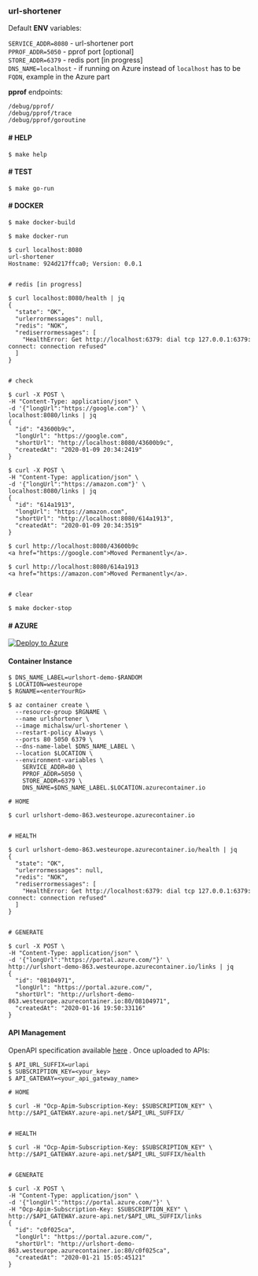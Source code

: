 ### url-shortener

Default **ENV** variables: 

`SERVICE_ADDR=8080`   - url-shortener port  
`PPROF_ADDR=5050`     - pprof port [optional]  
`STORE_ADDR=6379`     - redis port [in progress]  
`DNS_NAME=localhost`  - if running on Azure instead of `localhost` has to be `FQDN`, example in the Azure part  

**pprof** endpoints:  
```
/debug/pprof/
/debug/pprof/trace
/debug/pprof/goroutine
```  

#### \# HELP

```
$ make help
```


#### \# TEST

```
$ make go-run
```

#### \# DOCKER

```
$ make docker-build

$ make docker-run

$ curl localhost:8080
url-shortener
Hostname: 924d217ffca0; Version: 0.0.1


# redis [in progress]

$ curl localhost:8080/health | jq
{
  "state": "OK",
  "urlerrormessages": null,
  "redis": "NOK",
  "rediserrormessages": [
    "HealthError: Get http://localhost:6379: dial tcp 127.0.0.1:6379: connect: connection refused"
  ]
}


# check

$ curl -X POST \
-H "Content-Type: application/json" \
-d '{"longUrl":"https://google.com"}' \
localhost:8080/links | jq
{
  "id": "43600b9c",
  "longUrl": "https://google.com",
  "shortUrl": "http://localhost:8080/43600b9c",
  "createdAt": "2020-01-09 20:34:2419"
}

$ curl -X POST \
-H "Content-Type: application/json" \
-d '{"longUrl":"https://amazon.com"}' \
localhost:8080/links | jq
{
  "id": "614a1913",
  "longUrl": "https://amazon.com",
  "shortUrl": "http://localhost:8080/614a1913",
  "createdAt": "2020-01-09 20:34:3519"
}

$ curl http://localhost:8080/43600b9c
<a href="https://google.com">Moved Permanently</a>.

$ curl http://localhost:8080/614a1913
<a href="https://amazon.com">Moved Permanently</a>.


# clear

$ make docker-stop
```

#### \# AZURE

[![Deploy to Azure](http://azuredeploy.net/deploybutton.png)](https://azuredeploy.net/)  


#### Container Instance

```
$ DNS_NAME_LABEL=urlshort-demo-$RANDOM
$ LOCATION=westeurope
$ RGNAME=<enterYourRG>

$ az container create \
  --resource-group $RGNAME \
  --name urlshortener \
  --image michalsw/url-shortener \
  --restart-policy Always \
  --ports 80 5050 6379 \
  --dns-name-label $DNS_NAME_LABEL \
  --location $LOCATION \
  --environment-variables \
    SERVICE_ADDR=80 \
    PPROF_ADDR=5050 \
    STORE_ADDR=6379 \
    DNS_NAME=$DNS_NAME_LABEL.$LOCATION.azurecontainer.io

# HOME

$ curl urlshort-demo-863.westeurope.azurecontainer.io


# HEALTH

$ curl urlshort-demo-863.westeurope.azurecontainer.io/health | jq
{
  "state": "OK",
  "urlerrormessages": null,
  "redis": "NOK",
  "rediserrormessages": [
    "HealthError: Get http://localhost:6379: dial tcp 127.0.0.1:6379: connect: connection refused"
  ]
}


# GENERATE

$ curl -X POST \
-H "Content-Type: application/json" \
-d '{"longUrl":"https://portal.azure.com/"}' \
http://urlshort-demo-863.westeurope.azurecontainer.io/links | jq
{
  "id": "08104971",
  "longUrl": "https://portal.azure.com/",
  "shortUrl": "http://urlshort-demo-863.westeurope.azurecontainer.io:80/08104971",
  "createdAt": "2020-01-16 19:50:33116"
}
```

#### API Management

OpenAPI specification available [here](./docs/swagger.json) . Once uploaded to APIs:

```
$ API_URL_SUFFIX=urlapi
$ SUBSCRIPTION_KEY=<your_key>
$ API_GATEWAY=<your_api_gateway_name>

# HOME

$ curl -H "Ocp-Apim-Subscription-Key: $SUBSCRIPTION_KEY" \
http://$API_GATEWAY.azure-api.net/$API_URL_SUFFIX/


# HEALTH

$ curl -H "Ocp-Apim-Subscription-Key: $SUBSCRIPTION_KEY" \
http://$API_GATEWAY.azure-api.net/$API_URL_SUFFIX/health


# GENERATE

$ curl -X POST \
-H "Content-Type: application/json" \
-d '{"longUrl":"https://portal.azure.com/"}' \
-H "Ocp-Apim-Subscription-Key: $SUBSCRIPTION_KEY" \
http://$API_GATEWAY.azure-api.net/$API_URL_SUFFIX/links
{
  "id": "c0f025ca",
  "longUrl": "https://portal.azure.com/",
  "shortUrl": "http://urlshort-demo-863.westeurope.azurecontainer.io:80/c0f025ca",
  "createdAt": "2020-01-21 15:05:45121"
}
```
